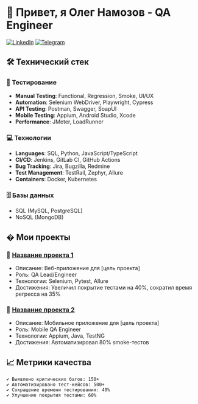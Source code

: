 # 👋 Привет, я Олег Намозов - QA Engineer

[![LinkedIn](https://img.shields.io/badge/LinkedIn-0A66C2?style=for-the-badge&logo=linkedin&logoColor=white)](https://linkedin.com/in/oleg-namozov-029363285)
[![Telegram](https://img.shields.io/badge/Telegram-26A5E4?style=for-the-badge&logo=telegram&logoColor=white)](https://t.me/OLejjka1337)
## 🛠 Технический стек

### 🧪 Тестирование
- **Manual Testing**: Functional, Regression, Smoke, UI/UX
- **Automation**: Selenium WebDriver, Playwright, Cypress
- **API Testing**: Postman, Swagger, SoapUI
- **Mobile Testing**: Appium, Android Studio, Xcode
- **Performance**: JMeter, LoadRunner

### 💻 Технологии
- **Languages**: SQL, Python, JavaScript/TypeScript
- **CI/CD**: Jenkins, GitLab CI, GitHub Actions
- **Bug Tracking**: Jira, Bugzilla, Redmine
- **Test Management**: TestRail, Zephyr, Allure
- **Containers**: Docker, Kubernetes

### 🗄 Базы данных
- SQL (MySQL, PostgreSQL)
- NoSQL (MongoDB)

## � Мои проекты

### 🚀 [Название проекта 1](ссылка)
- Описание: Веб-приложение для [цель проекта]
- Роль: QA Lead/Engineer
- Технологии: Selenium, Pytest, Allure
- Достижения: Увеличил покрытие тестами на 40%, сократил время регресса на 35%

### 📱 [Название проекта 2](ссылка)
- Описание: Мобильное приложение для [цель проекта]
- Роль: Mobile QA Engineer
- Технологии: Appium, Java, TestNG
- Достижения: Автоматизировал 80% smoke-тестов

## 📈 Метрики качества
```text
✔ Выявлено критических багов: 150+
✔ Автоматизировано тест-кейсов: 500+
✔ Сокращение времени тестирования: 40%
✔ Улучшение покрытия тестами: 60%

